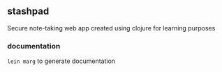 ## stashpad
Secure note-taking web app created using clojure for learning purposes

### documentation
`lein marg` to generate documentation